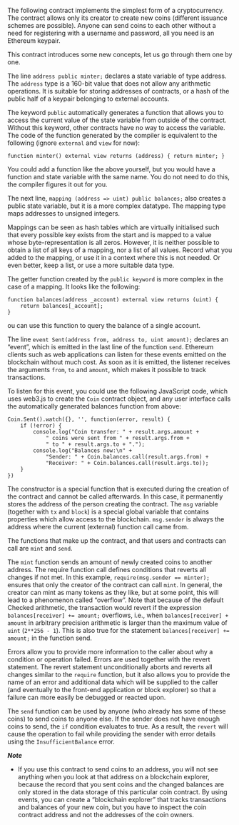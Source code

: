 The following contract implements the simplest form of a cryptocurrency. The contract allows only its creator to create new coins (different issuance schemes are possible). Anyone can send coins to each other without a need for registering with a username and password, all you need is an Ethereum keypair.

This contract introduces some new concepts, let us go through them one by one.

The line `address public minter;` declares a state variable of type address. The `address` type is a 160-bit value that does not allow any arithmetic operations. It is suitable for storing addresses of contracts, or a hash of the public half of a keypair belonging to external accounts.

The keyword `public` automatically generates a function that allows you to access the current value of the state variable from outside of the contract. Without this keyword, other contracts have no way to access the variable. The code of the function generated by the compiler is equivalent to the following (ignore `external` and `view` for now):

``` code
function minter() external view returns (address) { return minter; }
```
You could add a function like the above yourself, but you would have a function and state variable with the same name. You do not need to do this, the compiler figures it out for you.

The next line, `mapping (address => uint) public balances;` also creates a public state variable, but it is a more complex datatype. The mapping type maps addresses to unsigned integers.

Mappings can be seen as hash tables which are virtually initialised such that every possible key exists from the start and is mapped to a value whose byte-representation is all zeros. However, it is neither possible to obtain a list of all keys of a mapping, nor a list of all values. Record what you added to the mapping, or use it in a context where this is not needed. Or even better, keep a list, or use a more suitable data type.

The getter function created by the `public keyword` is more complex in the case of a mapping. It looks like the following:

``` code
function balances(address _account) external view returns (uint) {
    return balances[_account];
}
```

ou can use this function to query the balance of a single account.

The line `event Sent(address from, address to, uint amount);` declares an “event”, which is emitted in the last line of the function `send`. Ethereum clients such as web applications can listen for these events emitted on the blockchain without much cost. As soon as it is emitted, the listener receives the arguments `from`, `to` and `amount`, which makes it possible to track transactions.

To listen for this event, you could use the following JavaScript code, which uses web3.js to create the `Coin` contract object, and any user interface calls the automatically generated balances function from above:

``` code
Coin.Sent().watch({}, '', function(error, result) {
    if (!error) {
        console.log("Coin transfer: " + result.args.amount +
            " coins were sent from " + result.args.from +
            " to " + result.args.to + ".");
        console.log("Balances now:\n" +
            "Sender: " + Coin.balances.call(result.args.from) +
            "Receiver: " + Coin.balances.call(result.args.to));
    }
})
```

The constructor is a special function that is executed during the creation of the contract and cannot be called afterwards. In this case, it permanently stores the address of the person creating the contract. The `msg` variable (together with `tx` and `block`) is a special global variable that contains properties which allow access to the blockchain. `msg.sender` is always the address where the current (external) function call came from.

The functions that make up the contract, and that users and contracts can call are `mint` and `send`.

The `mint` function sends an amount of newly created coins to another address. The require function call defines conditions that reverts all changes if not met. In this example, `require(msg.sender == minter);` ensures that only the creator of the contract can call `mint`. In general, the creator can mint as many tokens as they like, but at some point, this will lead to a phenomenon called “overflow”. Note that because of the default Checked arithmetic, the transaction would revert if the expression `balances[receiver] += amount;` overflows, i.e., when `balances[receiver] + amount` in arbitrary precision arithmetic is larger than the maximum value of `uint` (`2**256 - 1`). This is also true for the statement `balances[receiver] += amount;` in the function send.

Errors allow you to provide more information to the caller about why a condition or operation failed. Errors are used together with the revert statement. The revert statement unconditionally aborts and reverts all changes similar to the `require` function, but it also allows you to provide the name of an error and additional data which will be supplied to the caller (and eventually to the front-end application or block explorer) so that a failure can more easily be debugged or reacted upon.

The `send` function can be used by anyone (who already has some of these coins) to send coins to anyone else. If the sender does not have enough coins to send, the `if` condition evaluates to true. As a result, the `revert` will cause the operation to fail while providing the sender with error details using the `InsufficientBalance` error.

***Note***
- If you use this contract to send coins to an address, you will not see anything when you look at that address on a blockchain explorer, because the record that you sent coins and the changed balances are only stored in the data storage of this particular coin contract. By using events, you can create a “blockchain explorer” that tracks transactions and balances of your new coin, but you have to inspect the coin contract address and not the addresses of the coin owners.

